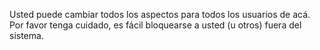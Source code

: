 Usted puede cambiar todos los aspectos para todos los usuarios de acá. Por favor tenga cuidado, es fácil bloquearse a usted (u otros) fuera del sistema.